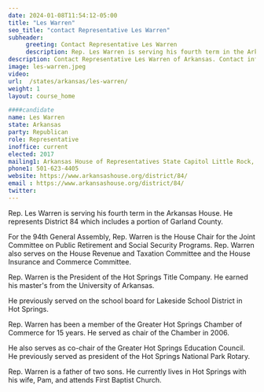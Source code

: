 ```yaml
---
date: 2024-01-08T11:54:12-05:00
title: "Les Warren"
seo_title: "contact Representative Les Warren"
subheader:
     greeting: Contact Representative Les Warren
     description: Rep. Les Warren is serving his fourth term in the Arkansas House. He represents District 84 which includes a portion of Garland County. For the 94th General Assembly, Rep. Warren is the House Chair for the Joint Committee on Public Retirement and Social Security Programs.
description: Contact Representative Les Warren of Arkansas. Contact information for Les Warren includes email address, phone number, and mailing address.
image: les-warren.jpeg
video:
url:  /states/arkansas/les-warren/
weight: 1
layout: course_home

####candidate
name: Les Warren
state: Arkansas
party: Republican
role: Representative
inoffice: current
elected: 2017
mailing1: Arkansas House of Representatives State Capitol Little Rock, AR 72201
phone1: 501-623-4405
website: https://www.arkansashouse.org/district/84/
email : https://www.arkansashouse.org/district/84/
twitter:
---
```


Rep. Les Warren is serving his fourth term in the Arkansas House. He represents District 84 which includes a portion of Garland County.

For the 94th General Assembly, Rep. Warren is the House Chair for the Joint Committee on Public Retirement and Social Security Programs. Rep. Warren also serves on the House Revenue and Taxation Committee and the House Insurance and Commerce Committee.

Rep. Warren is the President of the Hot Springs Title Company. He earned his master's from the University of Arkansas.

He previously served on the school board for Lakeside School District in Hot Springs.

Rep. Warren has been a member of the Greater Hot Springs Chamber of Commerce for 15 years.  He served as chair of the Chamber in 2006.

He also serves as co-chair of the Greater Hot Springs Education Council. He previously served as president of the Hot Springs National Park Rotary.

Rep. Warren is a father of two sons. He currently lives in Hot Springs with his wife, Pam, and attends First Baptist Church.
